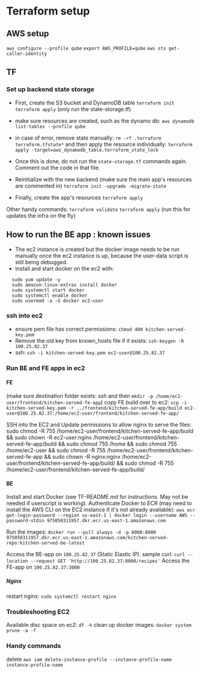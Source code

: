 # Terraform setup

## AWS setup
`aws configure --profile qube`
`export AWS_PROFILE=qube`
`aws sts get-caller-identity`
## TF

### Set up backend state storage
- First, create the S3 bucket and DynamoDB table
`terraform init`
`terraform apply` (only run the state-storage.tf)
- make sure resources are created, such as the dynamo db: `aws dynamodb list-tables --profile qube`
- in case of error, remove state manually: `rm -rf .terraform terraform.tfstate*` and then 
apply the resource individually: `terraform apply -target=aws_dynamodb_table.terraform_state_lock`


- Once this is done, do not run the `state-storage.tf` commands again. Comment out the code in that file.

- Reinitialize with the new backend (make sure the main app's resources are commented in)
`terraform init -upgrade -migrate-state`
- Finally, create the app's resources
`terraform apply`

Other handy commands:
`terraform validate`
`terraform apply` (run this for updates the infra on the fly)

## How to run the BE app : known issues
- The ec2 instance is created but the docker image needs to be run manually once the ec2 instance is up, because the user-data script is still being debugged.
- Install and start docker on the ec2 with:
```
  sudo yum update -y
  sudo amazon-linux-extras install docker
  sudo systemctl start docker
  sudo systemctl enable docker
  sudo usermod -a -G docker ec2-user
```
### ssh into ec2
- ensure pem file has correct permissions: `chmod 400 kitchen-served-key.pem`
- Remove the old key from known_hosts file if it exists: `ssh-keygen -R 100.25.82.37`
- ssh: `ssh -i kitchen-served-key.pem ec2-user@100.25.82.37`

### Run BE and FE apps in ec2
#### FE
(make sure destination folder exists: ssh and then `mkdir -p /home/ec2-user/frontend/kitchen-served-fe-app`)
copy FE build over to ec2: `scp -i kitchen-served-key.pem -r ../frontend/kitchen-served-fe-app/build ec2-user@100.25.82.37:/home/ec2-user/frontend/kitchen-served-fe-app/`

SSH into the EC2 and Update permissions to allow nginx to serve the files:
sudo chmod -R 755 /home/ec2-user/frontend/kitchen-served-fe-app/build && sudo chown -R ec2-user:nginx /home/ec2-user/frontend/kitchen-served-fe-app/build && sudo chmod 755 /home && sudo chmod 755 /home/ec2-user && sudo chmod -R 755 /home/ec2-user/frontend/kitchen-served-fe-app && sudo chown -R nginx:nginx /home/ec2-user/frontend/kitchen-served-fe-app/build/ && sudo chmod -R 755 /home/ec2-user/frontend/kitchen-served-fe-app/build/

#### BE
Install and start Docker (see TF-README.md for instructions. May not be needed if userscript is working).
Authenticate Docker to ECR (may need to install the AWS CLI on the EC2 instance if it's not already available):
`aws ecr get-login-password --region us-east-1 | docker login --username AWS --password-stdin 975050311957.dkr.ecr.us-east-1.amazonaws.com`

Run the images:
`docker run --pull always -d -p 8000:8000 975050311957.dkr.ecr.us-east-1.amazonaws.com/kitchen-served-repo:kitchen-served-be-latest`

Access the BE-app on `100.25.82.37` (Static Elastic IP). sample curl:
`curl --location --request GET 'http://100.25.82.37:8000/recipes'`
Access the FE-app on `100.25.82.37:3000`

##### Nginx
restart nginx: `sudo systemctl restart nginx`

### Troubleshooting EC2
Available disc space on ec2: `df -h`
clean up docker images: `docker system prune -a -f`

### Handy commands
delete `aws iam delete-instance-profile --instance-profile-name instance-profile-name`